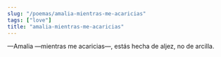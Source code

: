 ```yaml
---
slug: "/poemas/amalia-mientras-me-acaricias"
tags: ["love"]
title: "amalia-mientras-me-acaricias"
---
```

—Amalia —mientras me acaricias—, estás hecha de aljez, no de arcilla.